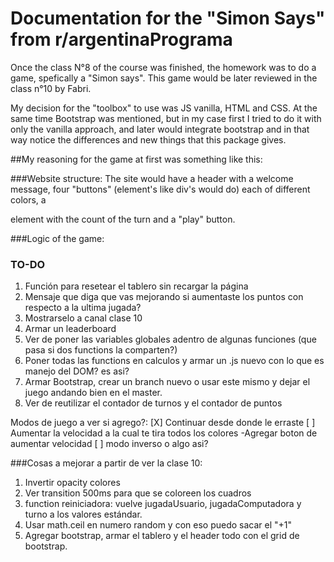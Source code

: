 # Documentation for the "Simon Says" from r/argentinaPrograma

Once the class N°8 of the course was finished, the homework was to do a game, spefically a "Simon says". This game would be later reviewed in the class n°10 by Fabri.

My decision for the "toolbox" to use was JS vanilla, HTML and CSS. At the same time Bootstrap was mentioned, but in my case first I tried to do it with only the vanilla approach, and later would integrate bootstrap and in that way notice the differences and new things that this package gives.

##My reasoning for the game at first was something like this:

###Website structure:
The site would have a header with a welcome message, four "buttons" (element's like div's would do) each of different colors, a <p> element with the count of the turn and a "play" button. 

###Logic of the game:



### TO-DO

1. Función para resetear el tablero sin recargar la página
2. Mensaje que diga que vas mejorando si aumentaste los puntos con respecto a la ultima jugada?
3. Mostrarselo a canal clase 10
4. Armar un leaderboard
5. Ver de poner las variables globales adentro de algunas funciones  (que pasa si dos functions la comparten?)
6. Poner todas las functions en calculos y armar un .js nuevo con lo que es manejo del DOM? es asi?
7. Armar Bootstrap, crear un branch nuevo o usar este mismo y dejar el juego andando bien en el master.
8. Ver de reutilizar el contador de turnos y el contador de puntos

Modos de juego a ver si agrego?:
[X] Continuar desde donde le erraste
[ ] Aumentar la velocidad a la cual te tira todos los colores
    -Agregar boton de aumentar velocidad
[ ] modo inverso o algo asi?

###Cosas a mejorar a partir de ver la clase 10:
1. Invertir opacity colores
2. Ver transition 500ms para que se coloreen los cuadros
3. function reiniciadora: vuelve jugadaUsuario, jugadaComputadora y turno a los valores estándar.
4. Usar math.ceil en numero random y con eso puedo sacar el "+1"
5. Agregar bootstrap, armar el tablero y el header todo con el grid de bootstrap.